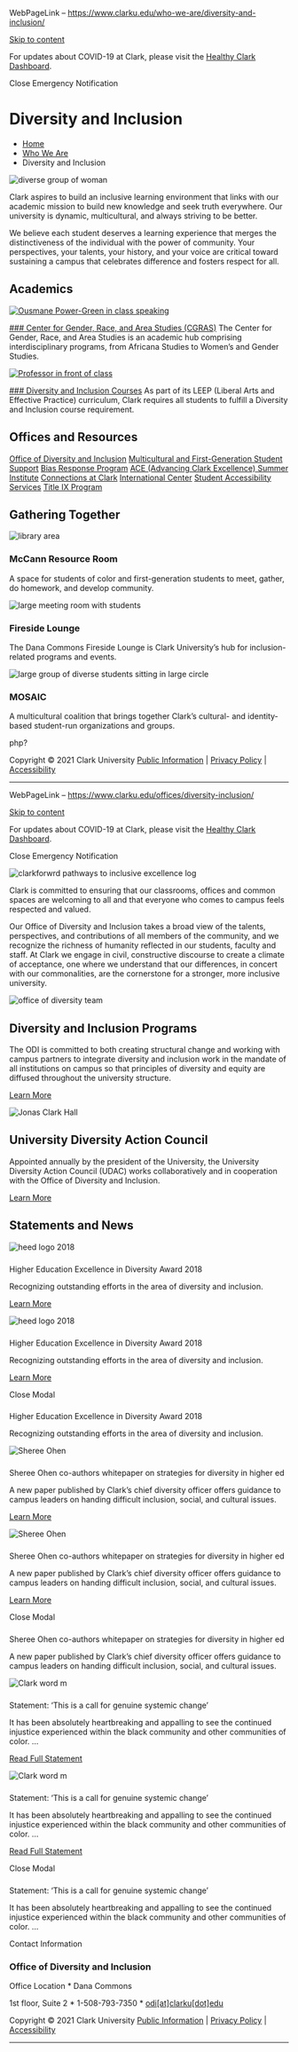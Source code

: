 WebPageLink – https://www.clarku.edu/who-we-are/diversity-and-inclusion/ 

 

[Skip to content](#content)



For updates about COVID-19 at Clark, please visit the [Healthy Clark Dashboard](https://www.clarku.edu/healthy-clark-dashboard).


Close Emergency Notification






Diversity and Inclusion
=======================


* [Home](https://www.clarku.edu/) 
* [Who We Are](https://www.clarku.edu/who-we-are/) 
* Diversity and Inclusion











![diverse group of woman](https://s28151.pcdn.co/wp-content/uploads/2020/08/diversity-and-inclusion.jpg)


Clark aspires to build an inclusive learning environment that links with our academic mission to build new knowledge and seek truth everywhere. Our university is dynamic, multicultural, and always striving to be better.


We believe each student deserves a learning experience that merges the distinctiveness of the individual with the power of community. Your perspectives, your talents, your history, and your voice are critical toward sustaining a campus that celebrates difference and fosters respect for all.








Academics
---------






[![Ousmane Power-Green in class speaking](https://www.clarku.edu/wp-content/themes/clarku/assets/img/placeholder.png)](https://www.clarku.edu/centers/cgras/)

[### Center for Gender, Race, and Area Studies (CGRAS)](https://www.clarku.edu/centers/cgras/)
The Center for Gender, Race, and Area Studies is an academic hub comprising interdisciplinary programs, from Africana Studies to Women’s and Gender Studies.








[![Professor in front of class](https://www.clarku.edu/wp-content/themes/clarku/assets/img/placeholder.png)](https://www.clarku.edu/academics/undergraduate-curriculum/diversity-and-inclusion-courses/)

[### Diversity and Inclusion Courses](https://www.clarku.edu/academics/undergraduate-curriculum/diversity-and-inclusion-courses/)
As part of its LEEP (Liberal Arts and Effective Practice) curriculum, Clark requires all students to fulfill a Diversity and Inclusion course requirement.

















Offices and Resources
---------------------

 




[Office of Diversity and Inclusion](https://www.clarku.edu/offices/diversity-inclusion/) 
[Multicultural and First-Generation Student Support](https://www.clarku.edu/offices/multicultural-and-first-generation-student-support/) 
[Bias Response Program](https://www.clarku.edu/offices/campus-safety-and-security/bias-incident-reporting/) 
[ACE (Advancing Clark Excellence) Summer Institute](https://www.clarku.edu/offices/multicultural/support-for-new-students/) 
[Connections at Clark](https://www.clarku.edu/offices/multicultural/support-for-new-students/) 
[International Center](https://www.clarku.edu/international-center/) 
[Student Accessibility Services](https://www.clarku.edu/offices/student-accessibility-services/) 
[Title IX Program](https://www.clarku.edu/offices/title-ix/) 




Gathering Together
------------------

 

![library area](https://www.clarku.edu/wp-content/themes/clarku/assets/img/placeholder.png) 

### McCann Resource Room


A space for students of color and first-generation students to meet, gather, do homework, and develop community.









![large meeting room with students](https://www.clarku.edu/wp-content/themes/clarku/assets/img/placeholder.png) 

### Fireside Lounge


The Dana Commons Fireside Lounge is Clark University’s hub for inclusion-related programs and events.









![large group of diverse students sitting in large circle](https://www.clarku.edu/wp-content/themes/clarku/assets/img/placeholder.png) 

### MOSAIC


A multicultural coalition that brings together Clark’s cultural- and identity-based student-run organizations and groups.







 
php?



Copyright © 2021 Clark University
[Public Information](https://www.clarku.edu/who-we-are/fast-facts/public-information/)
|
[Privacy Policy](https://web.clarku.edu/policies/detailpolicy.cfm?pid=92)
|
[Accessibility](https://www.clarku.edu/website-accessibility-statement/)











 
** **

WebPageLink – https://www.clarku.edu/offices/diversity-inclusion/ 

 

[Skip to content](#content-hero-intro)



For updates about COVID-19 at Clark, please visit the [Healthy Clark Dashboard](https://www.clarku.edu/healthy-clark-dashboard).


Close Emergency Notification










![clarkforwrd pathways to inclusive excellence log](https://s28151.pcdn.co/offices/diversity-inclusion/wp-content/themes/clarku/assets/img/placeholder.png)





Clark is committed to ensuring that our classrooms, offices and common spaces are welcoming to all and that everyone who comes to campus feels respected and valued.


Our Office of Diversity and Inclusion takes a broad view of the talents, perspectives, and contributions of all members of the community, and we recognize the richness of humanity reflected in our students, faculty and staff. At Clark we engage in civil, constructive discourse to create a climate of acceptance, one where we understand that our differences, in concert with our commonalities, are the cornerstone for a stronger, more inclusive university.









![office of diversity team](https://s28151.pcdn.co/offices/diversity-inclusion/wp-content/themes/clarku/assets/img/placeholder.png) 

Diversity and Inclusion Programs
--------------------------------

 The ODI is committed to both creating structural change and working with campus partners to integrate diversity and inclusion work in the mandate of all institutions on campus so that principles of diversity and equity are diffused throughout the university structure.


 
[Learn More](https://www.clarku.edu/offices/diversity-inclusion/programs/) 











![Jonas Clark Hall](https://s28151.pcdn.co/offices/diversity-inclusion/wp-content/themes/clarku/assets/img/placeholder.png) 

University Diversity Action Council
-----------------------------------

 Appointed annually by the president of the University, the University Diversity Action Council (UDAC) works collaboratively and in cooperation with the Office of Diversity and Inclusion.


 
[Learn More](https://www.clarku.edu/diversity-equity-inclusion-action-plan/university-diversity-action-council/) 










Statements and News
-------------------









![heed logo 2018](https://s28151.pcdn.co/offices/diversity-inclusion/wp-content/blogs.dir/3/files/sites/20/2019/01/HEED_logo_2018-900x525.jpg) 


### 
 Higher Education Excellence in Diversity Award 2018


Recognizing outstanding efforts in the area of diversity and inclusion.





[Learn More](https://clarknow.clarku.edu/2018/09/14/clark-earns-national-recognition-for-diversity-and-inclusion-efforts/) 





![heed logo 2018](https://s28151.pcdn.co/offices/diversity-inclusion/wp-content/blogs.dir/3/files/sites/20/2019/01/HEED_logo_2018-900x525.jpg) 


### 
 Higher Education Excellence in Diversity Award 2018


Recognizing outstanding efforts in the area of diversity and inclusion.






[Learn More](https://clarknow.clarku.edu/2018/09/14/clark-earns-national-recognition-for-diversity-and-inclusion-efforts/) 



Close Modal


### 
 Higher Education Excellence in Diversity Award 2018



Recognizing outstanding efforts in the area of diversity and inclusion.










![Sheree Ohen](https://s28151.pcdn.co/offices/diversity-inclusion/wp-content/blogs.dir/3/files/sites/20/2019/10/2018-Diversity-Inclusion-Graduation-6-900x525.jpg) 


### 
 Sheree Ohen co-authors whitepaper on strategies for diversity in higher ed


A new paper published by Clark’s chief diversity officer offers guidance to campus leaders on handing difficult inclusion, social, and cultural issues.





[Learn More](https://clarknow.clarku.edu/2019/10/30/sheree-ohen-co-authors-whitepaper-on-strategies-for-diversity-in-higher-ed/) 





![Sheree Ohen](https://s28151.pcdn.co/offices/diversity-inclusion/wp-content/blogs.dir/3/files/sites/20/2019/10/2018-Diversity-Inclusion-Graduation-6-900x525.jpg) 


### 
 Sheree Ohen co-authors whitepaper on strategies for diversity in higher ed


A new paper published by Clark’s chief diversity officer offers guidance to campus leaders on handing difficult inclusion, social, and cultural issues.






[Learn More](https://clarknow.clarku.edu/2019/10/30/sheree-ohen-co-authors-whitepaper-on-strategies-for-diversity-in-higher-ed/) 



Close Modal


### 
 Sheree Ohen co-authors whitepaper on strategies for diversity in higher ed



A new paper published by Clark’s chief diversity officer offers guidance to campus leaders on handing difficult inclusion, social, and cultural issues.










![Clark word m](https://s28151.pcdn.co/offices/diversity-inclusion/wp-content/blogs.dir/3/files/sites/20/2020/06/word-mark.jpg) 


### 
 Statement: ‘This is a call for genuine systemic change’


It has been absolutely heartbreaking and appalling to see the continued injustice experienced within the black community and other communities of color. …





[Read Full Statement](https://www.clarku.edu/offices/diversity-inclusion/statement-this-is-a-call-for-genuine-systemic-change/) 





![Clark word m](https://s28151.pcdn.co/offices/diversity-inclusion/wp-content/blogs.dir/3/files/sites/20/2020/06/word-mark.jpg) 


### 
 Statement: ‘This is a call for genuine systemic change’


It has been absolutely heartbreaking and appalling to see the continued injustice experienced within the black community and other communities of color. …






[Read Full Statement](https://www.clarku.edu/offices/diversity-inclusion/statement-this-is-a-call-for-genuine-systemic-change/) 



Close Modal


### 
 Statement: ‘This is a call for genuine systemic change’



It has been absolutely heartbreaking and appalling to see the continued injustice experienced within the black community and other communities of color. …

















Contact Information
### Office of Diversity and Inclusion




Office Location
* 
 Dana Commons  

1st floor, Suite 2
* 
 1-508-793-7350
* 
[odi[at]clarku[dot]edu](mailto:odi[at]clarku[dot]edu)










Copyright © 2021 Clark University
[Public Information](https://www.clarku.edu/about/public-information/)
|
[Privacy Policy](https://web.clarku.edu/policies/detailpolicy.cfm?pid=92)
|
[Accessibility](https://www.clarku.edu/website-accessibility-statement/)









 
** **

